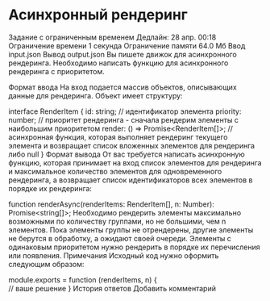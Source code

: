 # Асинхронный рендеринг
Задание с ограниченным временем
Дедлайн: 28 апр. 00:18
Ограничение времени	1 секунда
Ограничение памяти	64.0 Мб
Ввод	input.json
Вывод	output.json
Вы пишете движок для асинхронного рендеринга. Необходимо написать функцию для асинхронного рендеринга с приоритетом.

Формат ввода
На вход подается массив объектов, описывающих данные для рендеринга. Объект имеет структуру:

interface RenderItem {
    id: string; // идентификатор элемента
    priority: number; // приоритет рендеринга - сначала рендерим элементы с наибольшим приоритетом
    render: () => Promise<RenderItem[]>; // асинхронная функция, которая выполняет рендеринг текущего элемента и возвращает список вложенных элементов для рендеринга либо null
}
Формат вывода
От вас требуется написать асинхронную функцию, которая принимает на вход список элементов для рендеринга и максимальное количество элементов для одновременного рендеринга, а возвращает список идентификаторов всех элементов в порядке их рендеринга:

function renderAsync(renderItems: RenderItem[], n: Number): Promise<string[]>;
Необходимо рендерить элементы максимально возможными по количеству группами, но не большими, чем n элементов. Пока элементы группы не отрендерены, другие элементы не берутся в обработку, а ожидают своей очереди.
Элементы с одинаковым приоритетом нужно рендерить в порядке их перечисления или появления.
Примечания
Исходный код нужно оформить следующим образом:

module.exports = function (renderItems, n) {  
    // ваше решение
}
История ответов
Добавить комментарий
